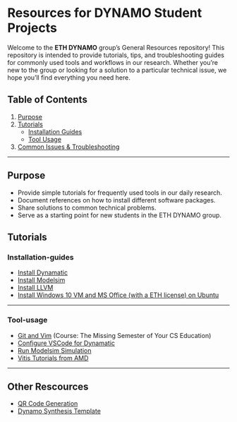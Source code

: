# Resources for DYNAMO Student Projects

Welcome to the **ETH DYNAMO** group’s General Resources repository! This repository is intended to provide tutorials, tips, and troubleshooting guides for commonly used tools and workflows in our research. Whether you’re new to the group or looking for a solution to a particular technical issue, we hope you’ll find everything you need here. 

## Table of Contents

1. [Purpose](#purpose)  
2. [Tutorials](#tutorials)  
   - [Installation Guides](#installation-guides)  
   - [Tool Usage](#tool-usage)  
3. [Common Issues & Troubleshooting](#common-issues--troubleshooting)  

---

## Purpose

- Provide simple tutorials for frequently used tools in our daily research.  
- Document references on how to install different software packages.  
- Share solutions to common technical problems.  
- Serve as a starting point for new students in the ETH DYNAMO group.

## Tutorials

### Installation-guides
- [Install Dynamatic](/installation_guides/install_dynamatic.md)
- [Install Modelsim](/installation_guides/install_modelsim.md)
- [Install LLVM](/installation_guides/install_llvm.md)
- [Install Windows 10 VM and MS Office (with a ETH license) on Ubuntu](/installation_guides/install_windows_vm.md)

---
### Tool-usage
- [Git and Vim](https://missing.csail.mit.edu/) (Course: The Missing Semester of Your CS Education)
- [Configure VSCode for Dynamatic](/tool_tutorials/dynamatic_vscode_guide.md)
- [Run Modelsim Simulation](/tool_tutorials/modelsim_simulation_tutorial.md)
- [Vitis Tutorials from AMD](https://github.com/Xilinx/xup_high_level_synthesis_design_flow/tree/main)

---
## Other Rescources
- [QR Code Generation](./utils/qrcode.py)
- [Dynamo Synthesis Template](./misc/thesis-template-master.zip)


